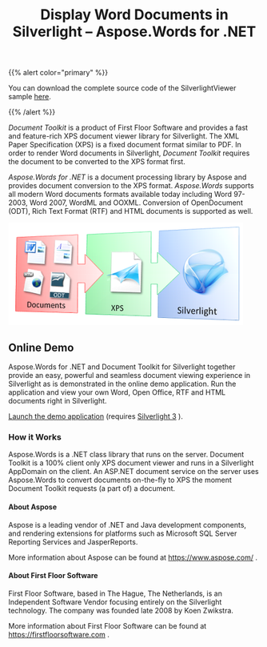 ﻿---
title: Display Word Documents in Silverlight – Aspose.Words for .NET
articleTitle: Display Word Documents in Silverlight
linktitle: Display Word Documents in Silverlight
description: "Using Aspose.Words for .NET in a Microsoft Silverlight to display Word documents."
type: docs
weight: 10
url: /net/display-word-documents-in-silverlight/
---

{{% alert color="primary" %}}

You can download the complete source code of the SilverlightViewer sample [here](https://www.aspose.com/community/files/51/.net-components/aspose.words-for-.net/category1177.aspx).

{{% /alert %}}

*Document Toolkit* is a product of First Floor Software and provides a fast and feature-rich XPS document viewer library for Silverlight. The XML Paper Specification (XPS) is a fixed document format similar to PDF. In order to render Word documents in Silverlight, *Document Toolkit* requires the document to be converted to the XPS format first. 

*Aspose.Words for .NET* is a document processing library by Aspose and provides document conversion to the XPS format. *Aspose.Words* supports all modern Word documents formats available today including Word 97-2003, Word 2007, WordML and OOXML. Conversion of OpenDocument (ODT), Rich Text Format (RTF) and HTML documents is supported as well. 

![display-word-documents-in-silverlight-aspose-words-net](1.png)

## Online Demo

Aspose.Words for .NET and Document Toolkit for Silverlight together provide an easy, powerful and seamless document viewing experience in Silverlight as is demonstrated in the online demo application. Run the application and view your own Word, Open Office, RTF and HTML documents right in Silverlight.

[Launch the demo application](https://www.aspose.com/demos/.net-components/aspose.words/csharp/silverlight/demo.aspx) (requires [Silverlight 3](https://www.microsoft.com/silverlight/) ). 

### How it Works

Aspose.Words is a .NET class library that runs on the server. Document Toolkit is a 100% client only XPS document viewer and runs in a Silverlight AppDomain on the client. An ASP.NET document service on the server uses Aspose.Words to convert documents on-the-fly to XPS the moment Document Toolkit requests (a part of) a document.

#### About Aspose

Aspose is a leading vendor of .NET and Java development components, and rendering extensions for platforms such as Microsoft SQL Server Reporting Services and JasperReports.

More information about Aspose can be found at <https://www.aspose.com/> . 

#### About First Floor Software

First Floor Software, based in The Hague, The Netherlands, is an Independent Software Vendor focusing entirely on the Silverlight technology. The company was founded late 2008 by Koen Zwikstra.

More information about First Floor Software can be found at <https://firstfloorsoftware.com> . 
